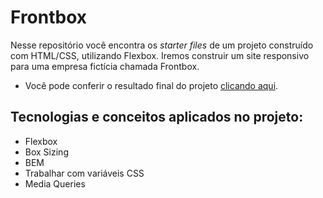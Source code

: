 # Frontbox

Nesse repositório você encontra os *starter files* de um projeto construído com HTML/CSS, utilizando Flexbox. Iremos construir um site responsivo para uma empresa fictícia chamada Frontbox.

- Você pode conferir o resultado final do projeto [clicando aqui](https://diogoalcantara.github.io/frontbox/).

## Tecnologias e conceitos aplicados no projeto:

- Flexbox
- Box Sizing
- BEM
- Trabalhar com variáveis CSS
- Media Queries

